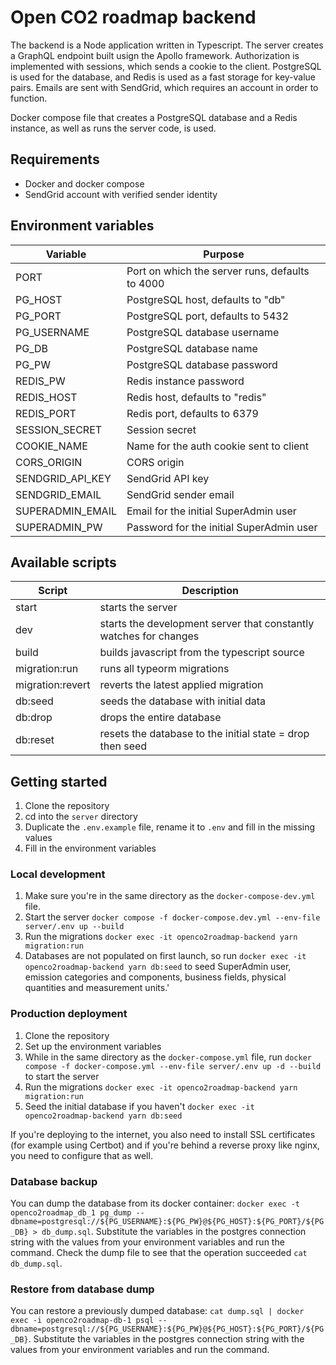 # Open CO2 roadmap backend

The backend is a Node application written in Typescript. The server creates a GraphQL endpoint built usign the Apollo framework. Authorization is implemented with sessions, which sends a cookie to the client. PostgreSQL is used for the database, and Redis is used as a fast storage for key-value pairs. Emails are sent with SendGrid, which requires an account in order to function.

Docker compose file that creates a PostgreSQL database and a Redis instance, as well as runs the server code, is used.

## Requirements

- Docker and docker compose
- SendGrid account with verified sender identity

## Environment variables

| Variable         | Purpose                                         |
| ---------------- | ----------------------------------------------- |
| PORT             | Port on which the server runs, defaults to 4000 |
| PG_HOST          | PostgreSQL host, defaults to "db"               |
| PG_PORT          | PostgreSQL port, defaults to 5432               |
| PG_USERNAME      | PostgreSQL database username                    |
| PG_DB            | PostgreSQL database name                        |
| PG_PW            | PostgreSQL database password                    |
| REDIS_PW         | Redis instance password                         |
| REDIS_HOST       | Redis host, defaults to "redis"                 |
| REDIS_PORT       | Redis port, defaults to 6379                    |
| SESSION_SECRET   | Session secret                                  |
| COOKIE_NAME      | Name for the auth cookie sent to client         |
| CORS_ORIGIN      | CORS origin                                     |
| SENDGRID_API_KEY | SendGrid API key                                |
| SENDGRID_EMAIL   | SendGrid sender email                           |
| SUPERADMIN_EMAIL | Email for the initial SuperAdmin user           |
| SUPERADMIN_PW    | Password for the initial SuperAdmin user        |

## Available scripts

| Script           | Description                                                       |
| ---------------- | ----------------------------------------------------------------- |
| start            | starts the server                                                 |
| dev              | starts the development server that constantly watches for changes |
| build            | builds javascript from the typescript source                      |
| migration:run    | runs all typeorm migrations                                       |
| migration:revert | reverts the latest applied migration                              |
| db:seed          | seeds the database with initial data                              |
| db:drop          | drops the entire database                                         |
| db:reset         | resets the database to the initial state = drop then seed         |

## Getting started

1. Clone the repository
1. cd into the `server` directory
1. Duplicate the `.env.example` file, rename it to `.env` and fill in the missing values
1. Fill in the environment variables

### Local development

1. Make sure you're in the same directory as the `docker-compose-dev.yml` file.
1. Start the server `docker compose -f docker-compose.dev.yml --env-file server/.env up --build`
1. Run the migrations `docker exec -it openco2roadmap-backend yarn migration:run`
1. Databases are not populated on first launch, so run `docker exec -it openco2roadmap-backend yarn db:seed` to seed SuperAdmin user, emission categories and components, business fields, physical quantities and measurement units.'

### Production deployment

1. Clone the repository
1. Set up the environment variables
1. While in the same directory as the `docker-compose.yml` file, run `docker compose -f docker-compose.yml --env-file server/.env up -d --build` to start the server
1. Run the migrations `docker exec -it openco2roadmap-backend yarn migration:run`
1. Seed the initial database if you haven't `docker exec -it openco2roadmap-backend yarn db:seed`

If you're deploying to the internet, you also need to install SSL certificates (for example using Certbot) and if you're behind a reverse proxy like nginx, you need to configure that as well.

### Database backup

You can dump the database from its docker container: `docker exec -t openco2roadmap_db_1 pg_dump --dbname=postgresql://${PG_USERNAME}:${PG_PW}@${PG_HOST}:${PG_PORT}/${PG_DB} > db_dump.sql`. Substitute the variables in the postgres connection string with the values from your environment variables and run the command. Check the dump file to see that the operation succeeded `cat db_dump.sql`.

### Restore from database dump

You can restore a previously dumped database: `cat dump.sql | docker exec -i openco2roadmap-db-1 psql --dbname=postgresql://${PG_USERNAME}:${PG_PW}@${PG_HOST}:${PG_PORT}/${PG_DB}`. Substitute the variables in the postgres connection string with the values from your environment variables and run the command.

